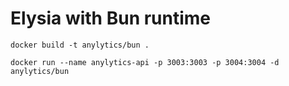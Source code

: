 # Elysia with Bun runtime

```
docker build -t anylytics/bun .

docker run --name anylytics-api -p 3003:3003 -p 3004:3004 -d anylytics/bun
```
